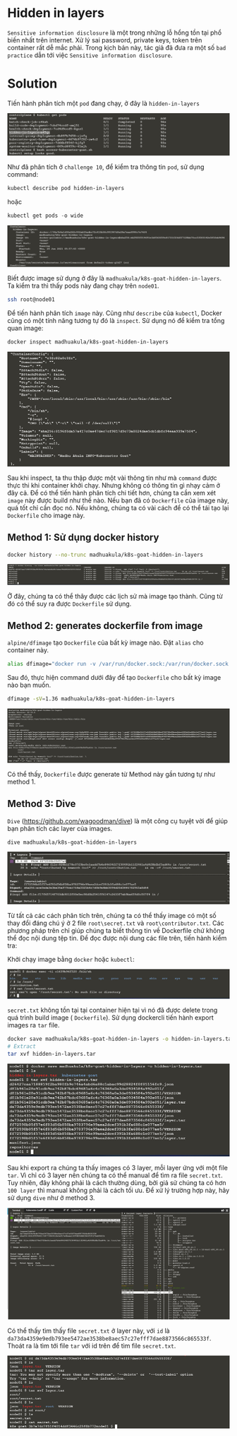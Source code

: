 # Hidden in layers

`Sensitive information disclosure` là một trong những lỗ hổng tồn tại phổ biến nhất trên internet. Xử lý sai password, private keys, token trên container rất dễ mắc phải. Trong kịch bản này, tác giả đã đưa ra một số `bad practice` dẫn tới việc `Sensitive information disclosure`.

# Solution

Tiến hành phân tích một `pod` đang chạy, ở đây là `hidden-in-layers `

![pods](image1.PNG)

Như đã phân tích ở `challenge 10`, để kiểm tra thông tin `pod`, sử dụng command:

```sh
kubectl describe pod hidden-in-layers
```

hoặc

```s
kubectl get pods -o wide 
```
![pods](image2.PNG)

Biết được image sử dụng ở đây là `madhuakula/k8s-goat-hidden-in-layers`. Ta kiểm tra thì thấy pods này đang chạy trên `node01`. 
```sh
ssh root@node01
```
Để tiến hành phân tích `image` này. Cũng như `describe` của `kubectl`, Docker cũng có một tính năng tương tự đó là `inspect`. Sử dụng nó để kiểm tra tổng quan image:

```sh
docker inspect madhuakula/k8s-goat-hidden-in-layers 
```

![inspect](image3.PNG)

Sau khi inspect, ta thu thập được một vài thông tin như mà `command` được thực thi khi container khởi chạy. Nhưng không có thông tin gì nhạy cảm ở đây cả. Để có thể tiến hành phân tích chi tiết hơn, chúng ta cần xem xét `image` này được build như thế nào. Nếu bạn đã có `Dockerfile` của image này, quá tốt chỉ cần đọc nó. Nếu không, chúng ta có vài cách để có thể tái tạo lại `Dockerfile` cho image này.

## Method 1: Sử dụng docker history

```sh
docker history --no-trunc madhuakula/k8s-goat-hidden-in-layers
```

![history](image4.PNG)

Ở đây, chúng ta có thể thây được các lịch sử mà image tạo thành. Cũng từ đó có thể suy ra được `Dockerfile` sử dụng. 

## Method 2: generates dockerfile from image

`alpine/dfimage` tạo `Dockerfile` của bất kỳ image nào. Đặt `alias` cho container này.

```sh
alias dfimage="docker run -v /var/run/docker.sock:/var/run/docker.sock --rm alpine/dfimage"
```

Sau đó, thực hiện command dưới đây để tạo `Dockerfile` cho bất kỳ image nào bạn muốn.

```sh
dfimage -sV=1.36 madhuakula/k8s-goat-hidden-in-layers
```

![history](image5.PNG)

Có thể thấy, `Dockerfile` được generate từ Method này gần tương tự như method 1.

## Method 3: Dive

`Dive` (https://github.com/wagoodman/dive) là một công cụ tuyệt vời để giúp bạn phân tích các layer của images.

```sh
dive madhuakula/k8s-goat-hidden-in-layers
```
![dive](image6.PNG)

Từ tất cả các cách phân tích trên, chúng ta có thể thấy image có một số thay đổi đáng chú ý ở 2 file `root\secret.txt` và `root\contributor.txt`. Các phương pháp trên chỉ giúp chúng ta biết thông tin về Dockerfile chứ không thể đọc nội dung tệp tin. Để đọc được nội dung các file trên, tiến hành kiểm tra:

Khởi chạy image bằng `docker` hoặc `kubectl`:

![secret](image7.PNG)

`secret.txt` không tồn tại tại container hiện tại vì nó đã được delete trong quá trình build image ( `Dockerfile`). Sử dụng dockercli tiến hành export images ra `tar` file.

```sh
docker save madhuakula/k8s-goat-hidden-in-layers -o hidden-in-layers.tar
# Extract
tar xvf hidden-in-layers.tar
```

![tar](image8.PNG)

Sau khi export ra chúng ta thấy images có 3 layer, mỗi layer ứng với một file `tar`. Vì chỉ có 3 layer nên chúng ta có thể manual để tìm ra file `secret.txt`. Tuy nhiên, đây không phải là cách thường dùng, bởi giả sử chúng ta có hơn `100 layer` thì manual không phải là cách tối ưu. Để xử lý trường hợp này, hãy sử dụng `dive` như ở method 3.

![secret.txt](image9.PNG)

Có thể thấy tìm thấy file `secret.txt` ở layer này, với `id` là `da73da4359e9edb793ee5472ae3538be8aec57c27efff7dae8873566c865533f`. Thoát ra là tìm tới file `tar` với id trên để tìm file `secret.txt`.

![flag](image10.PNG)